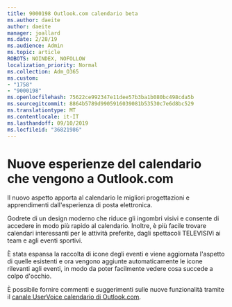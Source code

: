 ```yaml
---
title: 9000198 Outlook.com calendario beta
ms.author: daeite
author: daeite
manager: joallard
ms.date: 2/28/19
ms.audience: Admin
ms.topic: article
ROBOTS: NOINDEX, NOFOLLOW
localization_priority: Normal
ms.collection: Adm_O365
ms.custom:
- "1758"
- "9000198"
ms.openlocfilehash: 75622ce992347e11dee57b3ba1b080bc498cda5b
ms.sourcegitcommit: 8864b5789d9905916039081b53530c7e6d8bc529
ms.translationtype: MT
ms.contentlocale: it-IT
ms.lasthandoff: 09/10/2019
ms.locfileid: "36821986"
---
```

# <a name="new-calendar-experiences-coming-to-outlookcom"></a>Nuove esperienze del calendario che vengono a Outlook.com

Il nuovo aspetto apporta al calendario le migliori progettazioni e apprendimenti dall'esperienza di posta elettronica.

Godrete di un design moderno che riduce gli ingombri visivi e consente di accedere in modo più rapido al calendario. Inoltre, è più facile trovare calendari interessanti per le attività preferite, dagli spettacoli TELEVISIVi ai team e agli eventi sportivi.

È stata espansa la raccolta di icone degli eventi e viene aggiornata l'aspetto di quelle esistenti e ora vengono aggiunte automaticamente le icone rilevanti agli eventi, in modo da poter facilmente vedere cosa succede a colpo d'occhio.

È possibile fornire commenti e suggerimenti sulle nuove funzionalità tramite il [canale UserVoice calendario di Outlook.com](https://go.microsoft.com/fwlink/?linkid=2103075).